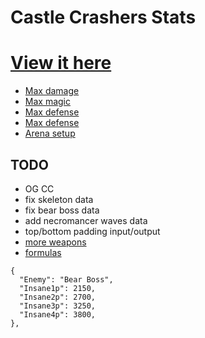 # Castle Crashers Stats

# [View it here](https://a1rpun.github.io/castle-crashers-stats/)

- [Max damage](https://a1rpun.github.io/castle-crashers-stats/?lvl=99&str=25&mag=25&def=25&agi=25&weap=Man+Catcher&orb=Snoot)
- [Max magic](https://a1rpun.github.io/castle-crashers-stats/?lvl=99&str=25&mag=25&def=25&agi=25&weap=NG+Golden+Sword&orb=Beholder)
- [Max defense](https://a1rpun.github.io/castle-crashers-stats/?lvl=99&str=25&mag=25&def=25&agi=25&weap=Evil+Sword&orb=Snailburt)
- [Max defense](https://a1rpun.github.io/castle-crashers-stats/?lvl=99&str=25&mag=25&def=25&agi=25&weap=Sai&orb=Meowburt)
- [Arena setup](https://a1rpun.github.io/castle-crashers-stats/?mode=3&weap=Ribeye&orb=Snoot&combo=rta+xyy+xyy+xy+xyy+xy+xy+xy)

## TODO

- OG CC
- fix skeleton data
- fix bear boss data
- add necromancer waves data
- top/bottom padding input/output
- [more weapons](https://castlecrashers.fandom.com/wiki/Weapons)
- [formulas](https://gamefaqs.gamespot.com/xbox360/934458-castle-crashers/faqs/54118)

```
{
  "Enemy": "Bear Boss",
  "Insane1p": 2150,
  "Insane2p": 2700,
  "Insane3p": 3250,
  "Insane4p": 3800,
},
```
